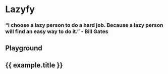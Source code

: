 # Lazyfy

### “I choose a lazy person to do a hard job. Because a lazy person will find an easy way to do it.” - Bill Gates

## Playground


<div 
  class="w-full mb-4"
  v-for="example in examples"
  :key="example.id"
>

  ## {{ example.title }}
  
  <CodeMirror :example="example" />

</div>

<script setup>

  import { ref, computed } from 'vue'
  import CodeMirror from './components/CodeMirror.vue'
  import { arrayFindExamples } from './examples/array_find'
  
  const examples = ref(arrayFindExamples)

</script>